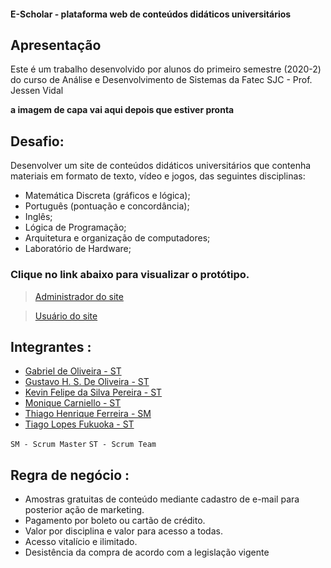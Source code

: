 #### E-Scholar - plataforma web de conteúdos didáticos universitários

## Apresentação

Este é um trabalho desenvolvido por alunos do primeiro semestre (2020-2) do curso de Análise e Desenvolvimento de Sistemas da Fatec SJC - Prof. Jessen Vidal

**a imagem de capa vai aqui depois que estiver pronta**


## Desafio:

Desenvolver um site de conteúdos didáticos universitários que contenha materiais em formato de texto, vídeo e jogos, das seguintes disciplinas:
* Matemática Discreta (gráficos e lógica);
* Português (pontuação e concordância);
* Inglês;
* Lógica de Programação;
* Arquitetura e organização de computadores;
* Laboratório de Hardware;


### Clique no link abaixo para visualizar o protótipo.

> [Administrador do site](https://www.figma.com/proto/0vJ4fIZwk8dtKYKwsZpGIp/GRUPO-III---FATEC?node-id=65%3A1274&scaling=min-zoom)
  
> [Usuário do site](https://www.figma.com/proto/0vJ4fIZwk8dtKYKwsZpGIp/GRUPO-III---FATEC?node-id=160%3A2242&scaling=min-zoom)


## Integrantes :

- [Gabriel de Oliveira - ST](https://www.linkedin.com/in/gabriel-de-oliveira-88a9461b3/)
- [Gustavo H. S. De Oliveira - ST](https://www.linkedin.com/in/gustavo-oliveira-a671b71b5/)
- [Kevin Felipe da Silva Pereira - ST](https://www.linkedin.com/in/kevin-pereira-3a7aa31b7)
- [Monique Carniello - ST](https://www.linkedin.com/in/monique-carniello-511ba61b6/)
- [Thiago Henrique Ferreira - SM](https://www.linkedin.com/in/thiago-henrique-ferreira-2499a41a8/)
- [Tiago Lopes Fukuoka - ST](https://github.com/Tiagofukuoka)

`SM - Scrum Master`
`ST - Scrum Team`

## Regra de negócio : 

* Amostras gratuitas de conteúdo mediante cadastro de e-mail para posterior ação de marketing.
* Pagamento por boleto ou cartão de crédito.
* Valor por disciplina e valor para acesso a todas. 
* Acesso vitalício e ilimitado.
* Desistência da compra de acordo com a legislação vigente
